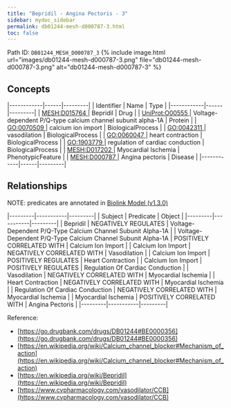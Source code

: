```yaml
---
title: "Bepridil - Angina Pectoris - 3"
sidebar: mydoc_sidebar
permalink: db01244-mesh-d000787-3.html
toc: false 
---
```



Path ID: `DB01244_MESH_D000787_3`
{% include image.html url="images/db01244-mesh-d000787-3.png" file="db01244-mesh-d000787-3.png" alt="db01244-mesh-d000787-3" %}

## Concepts

|------------|------|---------|
| Identifier | Name | Type    |
|------------|------|---------|
| <a href="https://identifiers.org/MESH:D015764">MESH:D015764 </a> | Bepridil | Drug |
| <a href="https://identifiers.org/UniProt:O00555">UniProt:O00555 </a> | Voltage-dependent P/Q-type calcium channel subunit alpha-1A | Protein |
| <a href="https://identifiers.org/GO:0070509">GO:0070509 </a> | calcium ion import | BiologicalProcess |
| <a href="https://identifiers.org/GO:0042311">GO:0042311 </a> | vasodilation | BiologicalProcess |
| <a href="https://identifiers.org/GO:0060047">GO:0060047 </a> | heart contraction | BiologicalProcess |
| <a href="https://identifiers.org/GO:1903779">GO:1903779 </a> | regulation of cardiac conduction | BiologicalProcess |
| <a href="https://identifiers.org/MESH:D017202">MESH:D017202 </a> | Myocardial Ischemia | PhenotypicFeature |
| <a href="https://identifiers.org/MESH:D000787">MESH:D000787 </a> | Angina pectoris | Disease |
|------------|------|---------|

## Relationships


NOTE: predicates are annotated in <a href="https://github.com/biolink/biolink-model/releases/tag/v1.3.0">Biolink Model (v1.3.0)</a>

|---------|-----------|---------|
| Subject | Predicate | Object  |
|---------|-----------|---------|
| Bepridil | NEGATIVELY REGULATES | Voltage-Dependent P/Q-Type Calcium Channel Subunit Alpha-1A |
| Voltage-Dependent P/Q-Type Calcium Channel Subunit Alpha-1A | POSITIVELY CORRELATED WITH | Calcium Ion Import |
| Calcium Ion Import | NEGATIVELY CORRELATED WITH | Vasodilation |
| Calcium Ion Import | POSITIVELY REGULATES | Heart Contraction |
| Calcium Ion Import | POSITIVELY REGULATES | Regulation Of Cardiac Conduction |
| Vasodilation | NEGATIVELY CORRELATED WITH | Myocardial Ischemia |
| Heart Contraction | NEGATIVELY CORRELATED WITH | Myocardial Ischemia |
| Regulation Of Cardiac Conduction | NEGATIVELY CORRELATED WITH | Myocardial Ischemia |
| Myocardial Ischemia | POSITIVELY CORRELATED WITH | Angina Pectoris |
|---------|-----------|---------|

Reference: 
  - [https://go.drugbank.com/drugs/DB01244#BE0000356](https://go.drugbank.com/drugs/DB01244#BE0000356)
  - [https://en.wikipedia.org/wiki/Calcium_channel_blocker#Mechanism_of_action](https://en.wikipedia.org/wiki/Calcium_channel_blocker#Mechanism_of_action)
  - [https://en.wikipedia.org/wiki/Bepridil](https://en.wikipedia.org/wiki/Bepridil)
  - [https://www.cvpharmacology.com/vasodilator/CCB](https://www.cvpharmacology.com/vasodilator/CCB)
